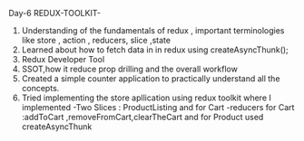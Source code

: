 Day-6
REDUX-TOOLKIT-

1. Understanding of the fundamentals of redux , important terminologies like store , action , reducers, slice ,state
2. Learned about how to fetch data in in redux using createAsyncThunk();
3. Redux Developer Tool
4. SSOT,how it reduce prop drilling and the overall workflow
5. Created a simple counter application to practically understand all the concepts.
6. Tried implementing the store apllication using redux toolkit where I implemented
   -Two Slices : ProductListing and for Cart
   -reducers for Cart :addToCart ,removeFromCart,clearTheCart and for Product used createAsyncThunk
